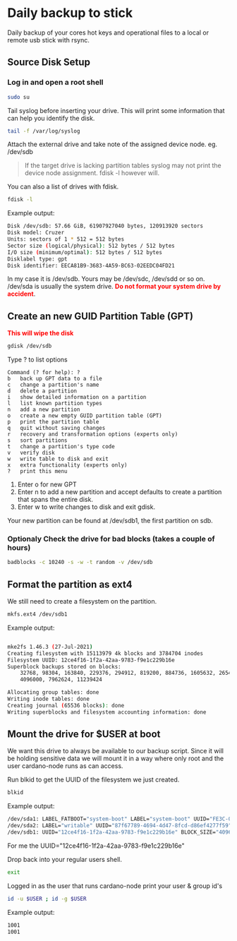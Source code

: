 # Daily backup to stick

Daily backup of your cores hot keys and operational files to a local or remote usb stick with rsync.

## Source Disk Setup

### Log in and open a root shell

```bash
sudo su
```
Tail syslog before inserting your drive. This will print some information that can help you identify the disk.

```bash
tail -f /var/log/syslog
```
Attach the external drive and take note of the assigned device node. eg. /dev/sdb

>If the target drive is lacking partition tables syslog may not print the device node assignment. fdisk -l however will.

You can also a list of drives with fdisk.

```bash
fdisk -l
```
Example output:

```bash
Disk /dev/sdb: 57.66 GiB, 61907927040 bytes, 120913920 sectors
Disk model: Cruzer          
Units: sectors of 1 * 512 = 512 bytes
Sector size (logical/physical): 512 bytes / 512 bytes
I/O size (minimum/optimal): 512 bytes / 512 bytes
Disklabel type: gpt
Disk identifier: EECA81B9-3683-4A59-BC63-02EEDC04FD21
```
In my case it is /dev/sdb. Yours may be /dev/sdc, /dev/sdd or so on. /dev/sda is usually the system drive.
**<span style="color:red">Do not format your system drive by accident</span>**.

## Create an new GUID Partition Table (GPT) 
**<span style="color:red">This will wipe the disk</span>**

```bash
gdisk /dev/sdb
```

Type ? to list options

```
Command (? for help): ?
b	back up GPT data to a file
c	change a partition's name
d	delete a partition
i	show detailed information on a partition
l	list known partition types
n	add a new partition
o	create a new empty GUID partition table (GPT)
p	print the partition table
q	quit without saving changes
r	recovery and transformation options (experts only)
s	sort partitions
t	change a partition's type code
v	verify disk
w	write table to disk and exit
x	extra functionality (experts only)
?	print this menu
```
1. Enter o for new GPT
2. Enter n to add a new partition and accept defaults to create a partition that spans the entire disk.
3. Enter w to write changes to disk and exit gdisk.

Your new partition can be found at /dev/sdb1, the first partition on sdb.

 ### Optionaly Check the drive for bad blocks (takes a couple of hours)

 ```bash
 badblocks -c 10240 -s -w -t random -v /dev/sdb
  ```

## Format the partition as ext4
We still need to create a filesystem on the partition.

```bash
mkfs.ext4 /dev/sdb1
```

Example output:

```bash

mke2fs 1.46.3 (27-Jul-2021)
Creating filesystem with 15113979 4k blocks and 3784704 inodes
Filesystem UUID: 12ce4f16-1f2a-42aa-9783-f9e1c229b16e
Superblock backups stored on blocks: 
	32768, 98304, 163840, 229376, 294912, 819200, 884736, 1605632, 2654208, 
	4096000, 7962624, 11239424

Allocating group tables: done                            
Writing inode tables: done                            
Creating journal (65536 blocks): done
Writing superblocks and filesystem accounting information: done   
```
## Mount the drive for $USER at boot
We want this drive to always be available to our backup script. Since it will be holding sensitive data we will mount it in a way where only root and the user cardano-node runs as can access.

Run blkid to get the UUID of the filesystem we just created.

```bash
blkid
```
Example output:

```bash
/dev/sda1: LABEL_FATBOOT="system-boot" LABEL="system-boot" UUID="FE3C-0011" BLOCK_SIZE="512" TYPE="vfat" PARTUUID="deca7dfc-01"
/dev/sda2: LABEL="writable" UUID="87f67789-4694-4d47-8fcd-d86ef4277f59" BLOCK_SIZE="4096" TYPE="ext4" PARTUUID="deca7dfc-02"
/dev/sdb1: UUID="12ce4f16-1f2a-42aa-9783-f9e1c229b16e" BLOCK_SIZE="4096" TYPE="ext4" PARTLABEL="Linux filesystem" PARTUUID="5fbcf400-a010-4d32-a2e8-f609297eeb7e"
```
For me the UUID="12ce4f16-1f2a-42aa-9783-f9e1c229b16e"

Drop back into your regular users shell.

```bash
exit
```
Logged in as the user that runs cardano-node print your user & group id's

```bash
id -u $USER ; id -g $USER 
```
Example output:

```bash
1001
1001
```
